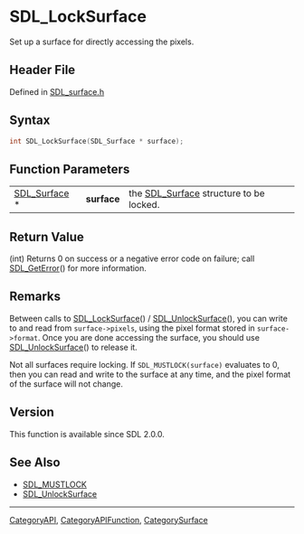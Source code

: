 # SDL_LockSurface

Set up a surface for directly accessing the pixels.

## Header File

Defined in [SDL_surface.h](https://github.com/libsdl-org/SDL/blob/SDL2/include/SDL_surface.h)

## Syntax

```c
int SDL_LockSurface(SDL_Surface * surface);
```

## Function Parameters

|                              |             |                                                        |
| ---------------------------- | ----------- | ------------------------------------------------------ |
| [SDL_Surface](SDL_Surface) * | **surface** | the [SDL_Surface](SDL_Surface) structure to be locked. |

## Return Value

(int) Returns 0 on success or a negative error code on failure; call
[SDL_GetError](SDL_GetError)() for more information.

## Remarks

Between calls to [SDL_LockSurface](SDL_LockSurface)() /
[SDL_UnlockSurface](SDL_UnlockSurface)(), you can write to and read from
`surface->pixels`, using the pixel format stored in `surface->format`. Once
you are done accessing the surface, you should use
[SDL_UnlockSurface](SDL_UnlockSurface)() to release it.

Not all surfaces require locking. If `SDL_MUSTLOCK(surface)` evaluates to
0, then you can read and write to the surface at any time, and the pixel
format of the surface will not change.

## Version

This function is available since SDL 2.0.0.

## See Also

- [SDL_MUSTLOCK](SDL_MUSTLOCK)
- [SDL_UnlockSurface](SDL_UnlockSurface)






----
[CategoryAPI](CategoryAPI), [CategoryAPIFunction](CategoryAPIFunction), [CategorySurface](CategorySurface)

